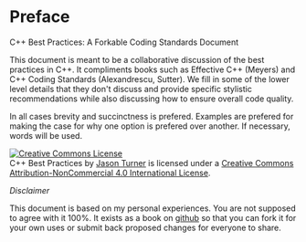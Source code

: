 # Preface

C++ Best Practices: A Forkable Coding Standards Document

This document is meant to be a collaborative discussion of the best practices in C++. It compliments books such as Effective C++ (Meyers) and C++ Coding Standards (Alexandrescu, Sutter). We fill in some of the lower level details that they don't discuss and provide specific stylistic recommendations while also discussing how to ensure overall code quality.

In all cases brevity and succinctness is prefered. Examples are prefered for making the case for why one option is prefered over another. If necessary, words will be used.


<a rel="license" href="http://creativecommons.org/licenses/by-nc/4.0/"><img alt="Creative Commons License" style="border-width:0" src="https://i.creativecommons.org/l/by-nc/4.0/88x31.png" /></a><br /><span xmlns:dct="http://purl.org/dc/terms/" href="http://purl.org/dc/dcmitype/Text" property="dct:title" rel="dct:type">C++ Best Practices</span> by <a xmlns:cc="http://creativecommons.org/ns#" href="http://cppbestpractices.com" property="cc:attributionName" rel="cc:attributionURL">Jason Turner</a> is licensed under a <a rel="license" href="http://creativecommons.org/licenses/by-nc/4.0/">Creative Commons Attribution-NonCommercial 4.0 International License</a>.

*Disclaimer*

This document is based on my personal experiences. You are not supposed to agree with it 100%. It exists as a book on [github](https://github.com/lefticus/cppbestpractices) so that you can fork it for your own uses or submit back proposed changes for everyone to share.
